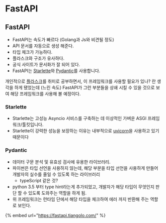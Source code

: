 # FastAPI

## FastAPI

* FastAPI는 속도가 빠르다 \(Golang과 Js와 비견될 정도\)
* API 문서를 자동으로 생성 해준다.
* 타입 체크가 가능하다.
* 플라스크와 구조가 유사하다.
* 공식 사이트가 문서화가 잘 되어 있다.
* FastAPI는 [Starlette](https://www.starlette.io/)와 [Pydantic](https://pydantic-docs.helpmanual.io/)를 사용합니다.

개인적으로 [플라스크](https://palletsprojects.com/p/flask/)를 취미로 공부하면서, 이 프레임워크를 사용할 필요가 있나? 란 생각을 하게 됐었는데 \(느린 속도\) FastAPI가 그런 부분들을 상쇄 시킬 수 있을 것으로 보여 해당 프레임워크를 사용해 볼 예정이다.

### Starlette

* Starlette는 고성능 Asyncio 서비스를 구축하는 데 이상적인 가벼운 ASGI 프레임 워크/툴킷입니다.
*  Starlette이 강력한 성능을 보장하는 이유는 내부적으로 [uvicorn](https://github.com/encode/uvicorn)을 사용하고 있기 때문이다

### Pydantic

* 데이터 구문 분석 및 유효성 검사에 유용한 라이브러리.
* 파이썬은 타입 선언을 사용하지 않는데, 해당 부분을 타입 선언을 사용하게 만들어 개발자의 실수를 줄일 수 있도록 하는 라이브러리
  * typeScript 같은 것?
* python 3.5 부터 type hint라는게 추가되었고, 개발자가 해당 타입이 무엇인지 판단 할 수 있도록 도와주는 역할을 하게 됨.
* 위 프레임워크는 런타임 단에서 해당 타입을 체크하여 에러 까지 반환해 주는 역할로 보인다.



{% embed url="https://fastapi.tiangolo.com/" %}





